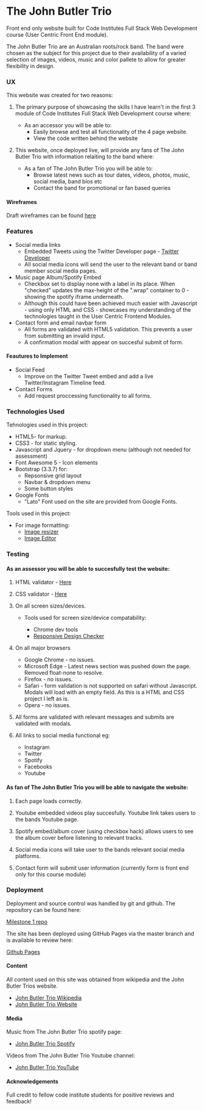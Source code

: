 # The John Butler Trio

Front end only website built for Code Institutes Full Stack Web Development course (User Centric Front End module).

The John Butler Trio are an Australian roots/rock band. The band were chosen as the subject for this project due to their availability of a
varied selection of images, videos, music and color pallete to allow for greater flexibility in design.

### UX

This website was created for two reasons:

1. The primary purpose of showcasing the skills I have learn't in the first 3 module of Code Institutes Full Stack Web Development course where:

    - As an accessor you will be able to:
        - Easily browse and test all functionality of the 4 page website.
        - View the code written behind the website 

2. This website, once deployed live, will provide any fans of The John Butler Trio with information relaiting to the band where:

    - As a fan of The John Butler Trio you will be able to:
        - Browse latest news such as tour dates, videos, photos, music, social media, band bios etc 
        - Contact the band for promotional or fan based queries

#### Wireframes

Draft wireframes can be found <a href= "https://github.com/gitbush/milestone-1/blob/master/assets/wireframes/wireframes-JBT.pdf" target="_blank">here</a> 


### Features

* Social media links
    - Embedded Tweets using the Twitter Developer page - <a href= "https://developer.twitter.com/en/docs/twitter-for-websites/embedded-tweets/overview" target="_blank">Twitter Developer</a>
    - All social media icons will send the user to the relevant band or band member social media pages.
* Music page Album/Spotify Embed
    - Checkbox set to display none with a label in its place. When "checked" updates the max-height of the ".wrap" 
      container to 0 - showing the spotify iframe underneath. 
    - Although this could have been achieved much easier with Javascript - using only HTML and CSS - showcases my 
      understanding of the technologies taught in the User Centric Frontend Modules.
* Contact form and email navbar form
    - All forms are validated with HTML5 validation. This prevents a user from submitting an invalid input.
    - A confirmation modal with appear on succesful submit of form. 
    
#### Feautures to Implement

* Social Feed
    - Improve on the Twitter Tweet embed and add a live Twitter/Instagram Timeline feed. 
* Contact Forms
    - Add request proccessing functionality to all forms.

### Technologies Used

Tehnologies used in this project:

* HTML5- for markup.
* CSS3 - for static styling.
* Javascript and Jquery - for dropdown menu (although not needed for assessment)
* Font Awesome 5 - Icon elements 
* Bootstrap (3.3.7) for: 
    - Repsonsive grid layout
    - Navbar & dropdown menu
    - Some button styles
* Google Fonts
    - "Lato" Font used on the site are provided from Google Fonts. 

Tools used in this project:

* For image formatting:
    - <a href = "http://resizeimage.net/" target="_blank">Image resizer</a>
    - <a href = "https://www269.lunapic.com/editor/?action=transparent" target = "_blank">Image Editor</a>

### Testing

#### As an assessor you will be able to succesfully test the website: 

1. HTML validator - <a href = "https://validator.w3.org/" target="_blank">Here</a>
2. CSS validator - <a href = "https://jigsaw.w3.org/css-validator/" target= "_blank">Here</a>
3. On all screen sizes/devices.

    * Tools used for screen size/device compatability:

        - Chrome dev tools
        - <a href = "http://responsivedesignchecker.com/" target= "_blank">Responsive Design Checker</a>

4. On all major browsers
    * Google Chrome - no issues.
    * Microsoft Edge - Latest news section was pushed down the page. Removed float-none to resolve.
    * Firefox - no issues.
    * Safari - form validation is not supported on safari without Javascript. Modals will load with an empty field.
    As this is a HTML and CSS project I left as is.
    * Opera - no issues.

5. All forms are validated with relevant messages and submits are validated with modals.

6. All links to social media functional eg:
    * Instagram
    * Twitter
    * Spotify 
    * Facebooks
    * Youtube

#### As fan of The John Butler Trio you will be able to navigate the website:

1. Each page loads correctly.

2. Youtube embedded videos play succesfully. Youtube link takes users to the bands Youtube page.

3. Spotify embed/album cover (using checkbox hack) allows users to see the album cover before listening to relevant tracks.

4. Social media icons will take user to the bands relevant social media platforms.

5. Contact form will submit user information (currently form is front end only for this course module)

### Deployment
 
Deployment and source control was handled by git and github. The repository can be found here:

<a href = "https://github.com/gitbush/milestone-1" target= "_blank">Milestone 1 repo</a>


The site has been deployed using GitHub Pages via the master branch and is available to review here:

<a href = "https://gitbush.github.io/milestone-1/ " target= "_blank">Github Pages</a>
 
 
#### Content

All content used on this site was obtained from wikipedia and the John Butler Trios website.
* <a href = "https://en.wikipedia.org/wiki/John_Butler_Trio" target= "_blank">John Butler Trio Wikipedia</a>
* <a href = "https://johnbutlertrio.com/" target= "_blank">John Butler Trio Website</a>

#### Media

Music from The John Butler Trio spotify page:
* <a href = "https://open.spotify.com/artist/6fBF4MULW5yMzyGaon1kUt?si=u4RYavBiROOCNNHwun_wQw" target= "_blank">John Butler Trio Spotify</a>


Videos from The John Butler Trio Youtube channel:
* <a href = "https://www.youtube.com/channel/UCQ0gZgLbqHywkNU_mDJKDzg" target= "_blank">John Butler Trio YouTube</a>


#### Acknowledgements

Full credit to fellow code institute students for positive reviews and feedback!

